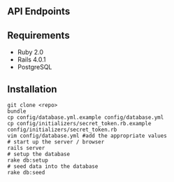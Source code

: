 ## API Endpoints

## Requirements
* Ruby 2.0
* Rails 4.0.1
* PostgreSQL

## Installation

    git clone <repo>
    bundle
    cp config/database.yml.example config/database.yml
    cp config/initializers/secret_token.rb.example config/initializers/secret_token.rb
    vim config/database.yml #add the appropriate values
    # start up the server / browser
    rails server
    # setup the database
    rake db:setup
    # seed data into the database
    rake db:seed

